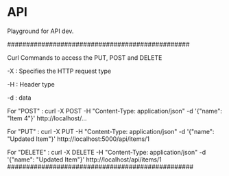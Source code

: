 # API
Playground for API dev.

################################################

Curl Commands to access the PUT, POST and DELETE 

-X : Specifies the HTTP request type 

-H : Header type 

-d : data 

For "POST" :
    curl -X POST -H "Content-Type: application/json" -d '{"name": "Item 4"}' http://localhost/...


For "PUT" :
    curl -X PUT -H "Content-Type: application/json" -d '{"name": "Updated Item"}' http://localhost:5000/api/items/1


For "DELETE" :
    curl -X DELETE -H "Content-Type: application/json" -d '{"name": "Updated Item"}' http://localhost/api/items/1
#################################################